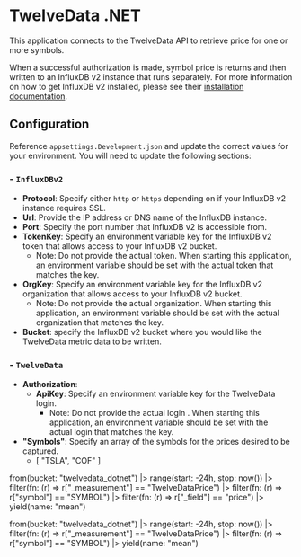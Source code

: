# TwelveData .NET
This application connects to the TwelveData API to retrieve price for one or more symbols.

When a successful authorization is made, symbol price is returns and then written to an InfluxDB v2 instance that runs separately.  For more information on how to get InfluxDB v2 installed, please see their [installation documentation](https://docs.influxdata.com/influxdb/v2/install/?t=Docker).

## Configuration
Reference `appsettings.Development.json` and update the correct values for your environment.  You will need to update the following sections:

### - `InfluxDBv2`
  - **Protocol**: Specify either `http` or `https` depending on if your InfluxDB v2 instance requires SSL.
  - **Url**: Provide the IP address or DNS name of the InfluxDB instance.
  - **Port**: Specify the port number that InfluxDB v2 is accessible from.
  - **TokenKey**: Specify an environment variable key for the InfluxDB v2 token that allows access to your InfluxDB v2 bucket.
    - Note: Do not provide the actual token. When starting this application, an environment variable should be set with the actual token that matches the key.
  - **OrgKey**: Specify an environment variable key for the InfluxDB v2 organization that allows access to your InfluxDB v2 bucket.
    - Note: Do not provide the actual organization. When starting this application, an environment variable should be set with the actual organization that matches the key.
  - **Bucket**: specify the InfluxDB v2 bucket where you would like the TwelveData metric data to be written.

### - `TwelveData`

  - **Authorization**:
    - **ApiKey**: Specify an environment variable key for the TwelveData login.
      - Note: Do not provide the actual login . When starting this application, an environment variable should be set with the actual login that matches the key.
  - **"Symbols"**: Specify an array of the symbols for the prices desired to be captured.
    - [ "TSLA", "COF" ]


from(bucket: "twelvedata_dotnet") |> range(start: -24h, stop: now()) |> filter(fn: (r) => r["_measurement"] == "TwelveDataPrice") |> filter(fn: (r) => r["symbol"] == "SYMBOL")   |> filter(fn: (r) => r["_field"] == "price")   |> yield(name: "mean")

from(bucket: "twelvedata_dotnet")
  |> range(start: -24h, stop: now())
  |> filter(fn: (r) => r["_measurement"] == "TwelveDataPrice")
  |> filter(fn: (r) => r["symbol"] == "SYMBOL")
  |> yield(name: "mean")
